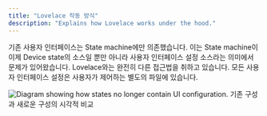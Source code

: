```yaml
---
title: "Lovelace 작동 방식"
description: "Explains how Lovelace works under the hood."
---
```


기존 사용자 인터페이스는 State machine에만 의존했습니다. 이는 State machine이 이제 Device state의 소스일 뿐만 아니라 사용자 인터페이스 설정 소스라는 의미에서 문제가 있어왔습니다. Lovelace와는 완전히 다른 접근법을 취하고 있습니다. 모든 사용자 인터페이스 설정은 사용자가 제어하는 ​​별도의 파일에 있습니다. 

<p class='img'>
<img
  src='/images/lovelace/lovelace-ui-comparison.png'
  alt='Diagram showing how states no longer contain UI configuration.'>
기존 구성과 새로운 구성의 시각적 비교
</p>

<!-- source: https://docs.google.com/drawings/d/1O1o7-wRlnsU1lLgfdtn3s46P5StJjSL5to5RU9SV8zs/edit?usp=sharing -->
